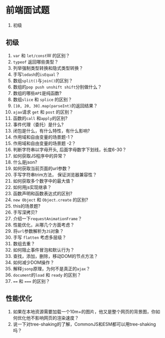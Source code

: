 # 前端面试题
1. 初级

## 初级
1. `var` 和 `let/const`W 的区别？
2. `typeof` 返回哪些类型？
3. 列举强制类型转换和隐式类型转换？
4. 手写`lodash`的`isEqual`？
5. 数组`split()`与`join()`的区别？
6. 数组的`pop push unshift shift`分别做什么？
7. 数组的哪些`API`是纯函数?
8. 数组`slice` 和 `splice` 的区别？
9. `[10, 20, 30].map(parseInt)`的返回结果？
10. `ajax`请求 `get` 和 `post` 的区别？
11. 函数的`call` 和`apply`的区别?
12. 事件代理（委托）是什么?
13. 闭包是什么，有什么特性，有什么影响?
14. 作用域和自由变量的场景题-1？
15. 作用域和自由变量的场景题 -2？
16. 判断字符串以字母开头, 后面字母数字下划线，长度6-30？
17. 如何获取JS程序中的异常？
18. 什么是json?
19. 如何获取当前页面的url参数？
20. 手写字符串trim方法， 保证浏览器兼容性？
21. 如何获取多个数字中的最大值？
22. 如何用js实现继承？
23. 函数声明和函数表达式的区别?
24. `new Object` 和 `Object.create` 的区别?
25. this的场景题?
26. 手写深拷贝?
27. 介绍一下`requestAnimationFrame`？
28. 性能优化，从哪几个方面考虑？
29. 将`url`参数解析为`JS`对象？
30. 手写 `flatten` 考虑多层级？
31. 数组去重？
32. 如何阻止事件冒泡和默认行为？
33. 查找，添加，删除，移动DOM的节点方法？
34. 如何减少DOM操作？
35. 解释`jsonp`原理，为何不是真正的`ajax`？
36. `document`的`load` 和 `ready` 的区别？
37. `==` 和 `===` 的区别？



## 性能优化
1. 如果在本地资源需要加载一个10m+的图片，他又是整个网页的背景图，你如何优化他不影响网页的渲染速度？
2. 说一下对tree-shaking的了解，CommonJS和ESM都可以用tree-shaking吗？
